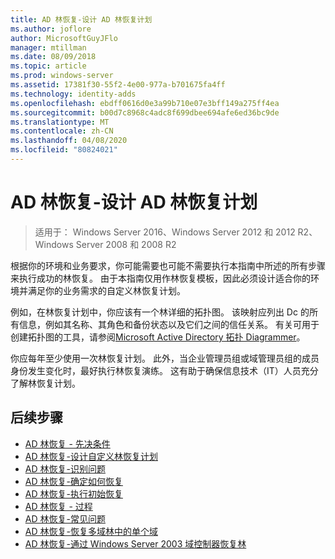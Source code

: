 ```yaml
---
title: AD 林恢复-设计 AD 林恢复计划
ms.author: joflore
author: MicrosoftGuyJFlo
manager: mtillman
ms.date: 08/09/2018
ms.topic: article
ms.prod: windows-server
ms.assetid: 17381f30-55f2-4e00-977a-b701675fa4ff
ms.technology: identity-adds
ms.openlocfilehash: ebdff0616d0e3a99b710e07e3bff149a275ff4ea
ms.sourcegitcommit: b00d7c8968c4adc8f699dbee694afe6ed36bc9de
ms.translationtype: MT
ms.contentlocale: zh-CN
ms.lasthandoff: 04/08/2020
ms.locfileid: "80824021"
---
```

# <a name="ad-forest-recovery---devising-an-ad-forest-recovery-plan"></a>AD 林恢复-设计 AD 林恢复计划

>适用于： Windows Server 2016、Windows Server 2012 和 2012 R2、Windows Server 2008 和 2008 R2

根据你的环境和业务要求，你可能需要也可能不需要执行本指南中所述的所有步骤来执行成功的林恢复。 由于本指南仅用作林恢复模板，因此必须设计适合你的环境并满足你的业务需求的自定义林恢复计划。  
  
例如，在林恢复计划中，你应该有一个林详细的拓扑图。 该映射应列出 Dc 的所有信息，例如其名称、其角色和备份状态以及它们之间的信任关系。 有关可用于创建拓扑图的工具，请参阅[Microsoft Active Directory 拓扑 Diagrammer](https://www.microsoft.com/download/details.aspx?id=13380)。  
  
你应每年至少使用一次林恢复计划。 此外，当企业管理员组或域管理员组的成员身份发生变化时，最好执行林恢复演练。 这有助于确保信息技术（IT）人员充分了解林恢复计划。

## <a name="next-steps"></a>后续步骤

- [AD 林恢复 - 先决条件](AD-Forest-Recovery-Prerequisties.md)  
- [AD 林恢复-设计自定义林恢复计划](AD-Forest-Recovery-Devising-a-Plan.md)  
- [AD 林恢复-识别问题](AD-Forest-Recovery-Identify-the-Problem.md)
- [AD 林恢复-确定如何恢复](AD-Forest-Recovery-Determine-how-to-Recover.md)
- [AD 林恢复-执行初始恢复](AD-Forest-Recovery-Perform-initial-recovery.md)  
- [AD 林恢复 - 过程](AD-Forest-Recovery-Procedures.md)  
- [AD 林恢复-常见问题](AD-Forest-Recovery-FAQ.md)  
- [AD 林恢复-恢复多域林中的单个域](AD-Forest-Recovery-Single-Domain-in-Multidomain-Recovery.md)  
- [AD 林恢复-通过 Windows Server 2003 域控制器恢复林](AD-Forest-Recovery-Windows-Server-2003.md)
